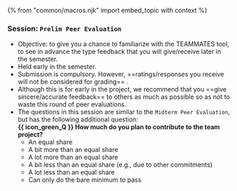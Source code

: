 {% from "common/macros.njk" import embed_topic with context %}

### Session: `Prelim Peer Evaluation`

* Objective: to give you a chance to familiarize with the TEAMMATES tool, to see in advance the type feedback that you will give/receive later in the semester.
* Held early in the semester.
* Submission is compulsory. However, ==ratings/responses you receive will not be considered for grading== .
* Although this is for early in the project, we recommend that you ==give sincere/accurate feedback== to others as much as possible so as not to waste this round of peer evaluations.
* The questions in this session are similar to the `Midterm Peer Evaluation`, but has the following additional question:<br>
  **{{ icon_green_Q }} How much do you plan to contribute to the team project?**<br>
  * An equal share<br>
  * A bit more than an equal share<br>
  * A lot more than an equal share<br>
  * A bit less than an equal share (e.g., due to other commitments)<br>
  * A lot less than an equal share<br>
  * Can only do the bare minimum to pass
